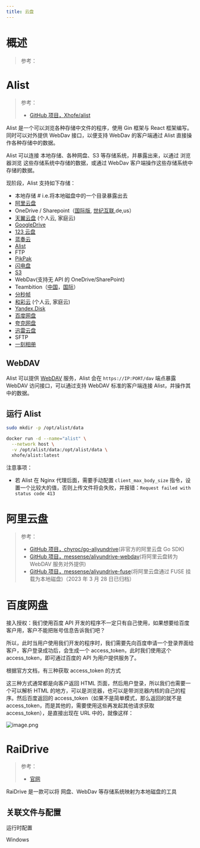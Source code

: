 ```yaml
---
title: 云盘
---
```


# 概述

> 参考：

# Alist

> 参考：
> 
> - [GitHub 项目，Xhofe/alist](https://github.com/Xhofe/alist)

Alist 是一个可以浏览各种存储中文件的程序，使用 Gin 框架与 React 框架编写。同时可以对外提供 WebDav 接口，以便支持 WebDav 的客户端通过 Alist 直接操作各种存储中的数据。

Alist 可以连接 本地存储、各种网盘、S3 等存储系统，并暴露出来，以通过 浏览器浏览 这些存储系统中存储的数据，或通过 WebDav 客户端操作这些存储系统中存储的数据。

现阶段，Alist 支持如下存储：

- 本地存储 # i.e.将本地磁盘中的一个目录暴露出去
- [阿里云盘](https://www.aliyundrive.com/)
- OneDrive / Sharepoint（[国际版](https://www.office.com/), [世纪互联](https://portal.partner.microsoftonline.cn/),de,us）
- [天翼云盘](https://cloud.189.cn/) (个人云, 家庭云)
- [GoogleDrive](https://drive.google.com/)
- [123 云盘](https://www.123pan.com/)
- [蓝奏云](https://pc.woozooo.com/)
- [Alist](https://github.com/Xhofe/alist)
- FTP
- [PikPak](https://www.mypikpak.com/)
- [闪电盘](https://shandianpan.com/)
- [S3](https://aws.amazon.com/cn/s3/)
- WebDav(支持无 API 的 OneDrive/SharePoint)
- Teambition（[中国](https://www.teambition.com/)，[国际](https://us.teambition.com/)）
- [分秒帧](https://www.mediatrack.cn/)
- [和彩云](https://yun.139.com/) (个人云, 家庭云)
- [Yandex.Disk](https://disk.yandex.com/)
- [百度网盘](http://pan.baidu.com/)
- [夸克网盘](https://pan.quark.cn/)
- [迅雷云盘](https://pan.xunlei.com/)
- SFTP
- [一刻相册](https://photo.baidu.com/)

## WebDAV

Alist 可以提供 [WebDAV](/docs/4.数据通信/WebDAV.md) 服务，Alist 会在 `https://IP:PORT/dav` 端点暴露 WebDAV 访问接口，可以通过支持 WebDAV 标准的客户端连接 Alist，并操作其中的数据。

## 运行 Alist

```bash
sudo mkdir -p /opt/alist/data

docker run -d --name="alist" \
  --network host \
  -v /opt/alist/data:/opt/alist/data \
  xhofe/alist:latest
```

注意事项：

- 若 Alist 在 Nginx 代理后面，需要手动配置 `client_max_body_size` 指令，设置一个比较大的值，否则上传文件将会失败，并报错：`Request failed with status code 413`

# 阿里云盘

> 参考：
> 
> - [GitHub 项目，chyroc/go-aliyundrive](https://github.com/chyroc/go-aliyundrive)(非官方的阿里云盘 Go SDK)
> - [GitHub 项目，messense/aliyundrive-webdav](https://github.com/messense/aliyundrive-webdav)(将阿里云盘转为 WebDAV 服务对外提供)
> - [GitHub 项目，messense/aliyundrive-fuse](https://github.com/messense/aliyundrive-fuse)(将阿里云盘通过 FUSE 挂载为本地磁盘)（2023 年 3 月 28 日已归档）

# 百度网盘

接入授权：我们使用百度 API 开发的程序不一定只有自己使用，如果想要给百度客户用，客户不能把账号信息告诉我们吧？

所以，此时当用户使用我们开发的程序时，我们需要先向百度申请一个登录界面给客户，客户登录成功后，会生成一个 access_token，此时我们使用这个 access_token，即可通过百度的 API 为用户提供服务了。

根据官方文档，有三种获取 access_token 的方式

这三种方式通常都是向客户返回 HTML 页面，然后用户登录，所以我们也需要一个可以解析 HTML 的地方，可以是浏览器，也可以是带浏览器内核的自己的程序。然后百度返回的 access_token（如果不是简单模式，那么返回的就不是 access_token，而是其他的，需要使用这些再发起其他请求获取 access_token），是直接出现在 URL 中的，就像这样：

![image.png](https://notes-learning.oss-cn-beijing.aliyuncs.com/cloud_drive/202306152221881.png)


# RaiDrive

> 参考：
> 
> - [官网](https://www.raidrive.com/)

RaiDrive 是一款可以将 网盘、WebDav 等存储系统映射为本地磁盘的工具

## 关联文件与配置

运行时配置

Windows
